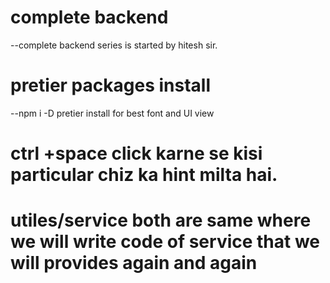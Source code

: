# complete backend 
--complete backend series is started by hitesh sir.

# pretier packages install
--npm i -D  pretier install for best font and UI view


# ctrl +space click karne se kisi particular chiz ka hint milta hai.
# utiles/service both are same where we will write code of service that we will provides again and again


